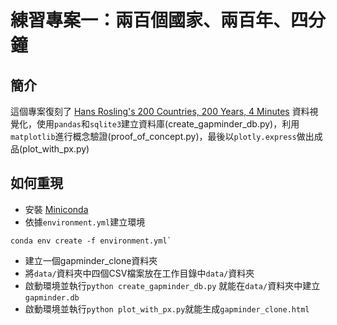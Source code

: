 # 練習專案一：兩百個國家、兩百年、四分鐘

## 簡介

這個專案復刻了 [Hans Rosling's 200 Countries, 200 Years, 4 Minutes](https://www.youtube.com/watch?v=jbkSRLYSojo) 資料視覺化，使用`pandas`和`sqlite3`建立資料庫(create_gapminder_db.py)，利用`matplotlib`進行概念驗證(proof_of_concept.py)，最後以`plotly.express`做出成品(plot_with_px.py)

## 如何重現

- 安裝 [Miniconda](https://www.anaconda.com/docs/getting-started/miniconda/main)
- 依據`environment.yml`建立環境

```shell
conda env create -f environment.yml`
```

- 建立一個gapminder_clone資料夾
- 將`data/`資料夾中四個CSV檔案放在工作目錄中`data/`資料夾
- 啟動環境並執行`python create_gapminder_db.py` 就能在`data/`資料夾中建立`gapminder.db`
- 啟動環境並執行`python plot_with_px.py`就能生成`gapminder_clone.html`